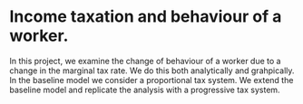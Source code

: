 # Income taxation and behaviour of a worker.

In this project, we examine the change of behaviour of a worker due to a change in the marginal tax rate. We do this both analytically and grahpically. In the baseline model we consider a proportional tax system. We extend the baseline model and replicate the analysis with a progressive tax system. 